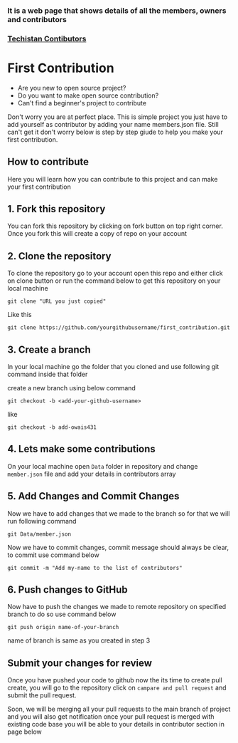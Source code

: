 ### It is a web page that shows details of all the members, owners and contributors 
### [Techistan Contibutors]('www.xzy.com')

# First Contribution
- Are you new to open source project?
- Do you want to make open source contribution?
- Can't find a beginner's project to contribute

Don't worry you are at perfect place. This is simple project you just have to add yourself as contributor by adding your name members.json file. Still can't get it don't worry below is step by step giude to help you make your first contribution.

## How to contribute
Here you will learn how you can contribute to this project and can make your first contribution

## 1. Fork this repository

You can fork this repository by clicking on fork button on top right corner. Once you fork this will create a copy of repo on your account 

## 2. Clone the repository

To clone the repository go to your account open this repo and either click on clone button or run the command below to get this repository on your local machine


```
git clone "URL you just copied"
```

Like this 
```
git clone https://github.com/yourgithubusername/first_contribution.git
```

## 3. Create a branch

In your local machine go the folder that you cloned and use following git command inside that folder

create a new branch using below command

```
git checkout -b <add-your-github-username>
```

like

```
git checkout -b add-owais431
```

## 4. Lets make some contributions

On your local machine open `Data` folder in repository and change `member.json` file and add your details in contributors array 
## 5. Add Changes and Commit Changes

Now we have to add changes that we made to the branch so for that we will run following command

```
git Data/member.json
```

Now we have to commit changes, commit message should always be clear, to commit use command below

```
git commit -m "Add my-name to the list of contributors"
```


## 6. Push changes to GitHub

Now have to push the changes we made to remote repository on specified branch to do so use command below
```
git push origin name-of-your-branch
```
name of branch is same as you created in step 3

## Submit your changes for review
Once you have pushed your code to github now the its time to create pull create, you will go to the repository click on `campare and pull request` and submit the pull request.

Soon, we will be merging all your pull requests to the main branch of project and you will also get notification once your pull request is merged with existing code base you will be able to your details in contributor section in page below


